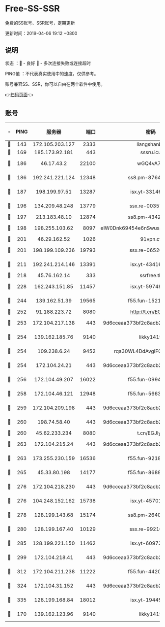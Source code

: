 # Free-SS-SSR

免费的SS账号、SSR账号，定期更新

更新时间：2019-04-06 19:12 +0800

## 说明

状态     ：🙂 - 良好 🙁 - 多次连接失败或连接超时

PING值   ：不代表真实使用中的速度，仅供参考。

账号兼容SS、SSR，你可以自由在两个软件中使用。

👉[扫码页面](https://liesauer.github.io/Free-SS-SSR/)👈

## 账号

|-|PING|服务器|端口|密码|加密方式|区域|
|:----:|:----:|:-----:|-----:|:----:|:----:|:----:|
|🙂|143|172.105.203.127|2333|liangshanbo|chacha20|JP|
|🙂|169|185.173.92.181|443|sssru.icu|rc4-md5|RU|
|🙂|186|46.17.43.2|22100|wGQ4vA7D|aes-256-gcm|RU|
|🙂|186|192.241.221.124|12348|ss8.pm-87649269|aes-256-cfb|US|
|🙂|187|198.199.97.51|13287|isx.yt-33146558|aes-256-cfb|US|
|🙂|196|134.209.48.248|13779|ssx.re-00357736|aes-256-cfb|US|
|🙂|197|213.183.48.10|12874|ss8.pm-43426008|rc4-md5|RU|
|🙂|198|198.255.103.62|8097|eIW0Dnk69454e6nSwuspv9DmS201tQ0D|aes-256-cfb|US|
|🙂|201|46.29.162.52|1026|91vpn.cf|rc4-md5|RU|
|🙂|201|198.199.109.236|19793|ssx.re-06520908|aes-256-cfb|US|
|🙂|211|192.241.214.146|13391|isx.yt-43416690|aes-256-cfb|US|
|🙂|218|45.76.162.14|333|ssrfree.tk|rc4|SG|
|🙂|228|162.243.151.85|11457|isx.yt-59748664|aes-256-cfb|US|
|🙂|244|139.162.51.39|19565|f55.fun-15213157|aes-256-cfb|SG|
|🙂|252|91.188.223.72|8080|http://t.cn/EGJIyrl|rc4-md5|RU|
|🙂|253|172.104.217.138|443|9d6cceaa373bf2c8acb22e60b6a58be6|aes-256-cfb|US|
|🙂|254|139.162.185.76|9140|likky1415|aes-256-cfb|DE|
|🙂|254|109.238.6.24|9452|rqa30WL4DdAvgIFG6Fs3znzTa|aes-256-cfb|FR|
|🙂|254|172.104.24.21|443|9d6cceaa373bf2c8acb22e60b6a58be6|aes-256-cfb|US|
|🙂|256|172.104.49.207|16022|f55.fun-09944277|aes-256-cfb|SG|
|🙂|258|172.104.46.121|12948|f55.fun-56631452|aes-256-cfb|SG|
|🙂|259|172.104.209.198|443|9d6cceaa373bf2c8acb22e60b6a58be6|aes-256-cfb|US|
|🙂|260|198.74.58.40|443|9d6cceaa373bf2c8acb22e60b6a58be6|aes-256-cfb|US|
|🙂|260|45.62.233.234|8080|t.cn/EGJIyrl|rc4-md5|CA|
|🙂|263|172.104.215.24|443|9d6cceaa373bf2c8acb22e60b6a58be6|aes-256-cfb|US|
|🙂|263|173.255.230.159|16536|f55.fun-92182814|aes-256-cfb|US|
|🙂|265|45.33.80.198|14177|f55.fun-86891578|aes-256-cfb|US|
|🙂|276|172.104.218.230|443|9d6cceaa373bf2c8acb22e60b6a58be6|aes-256-cfb|US|
|🙂|276|104.248.152.162|15738|isx.yt-45701384|aes-256-cfb|SG|
|🙂|278|128.199.143.68|15174|ss8.pm-26403266|aes-256-cfb|SG|
|🙂|280|128.199.167.40|10129|ssx.re-99210483|aes-256-cfb|SG|
|🙂|285|128.199.221.150|11462|isx.yt-60973464|aes-256-cfb|SG|
|🙂|299|172.104.218.41|443|9d6cceaa373bf2c8acb22e60b6a58be6|aes-256-cfb|US|
|🙂|312|172.104.211.238|11222|f55.fun-44203317|aes-256-cfb|US|
|🙂|324|172.104.31.152|443|9d6cceaa373bf2c8acb22e60b6a58be6|aes-256-cfb|US|
|🙂|335|128.199.168.84|18012|isx.yt-19445706|aes-256-cfb|SG|
|🙂|170|139.162.123.96|9140|likky1415|aes-256-cfb|JP|
